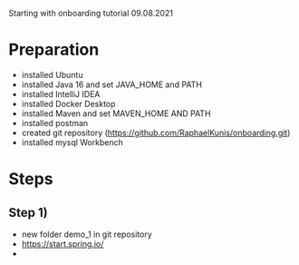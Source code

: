 Starting with onboarding tutorial
09.08.2021

# Preparation

- installed Ubuntu
- installed Java 16 and set JAVA_HOME and PATH
- installed IntelliJ IDEA
- installed Docker Desktop
- installed Maven and set MAVEN_HOME AND PATH
- installed postman
- created git repository (https://github.com/RaphaelKunis/onboarding.git)
- installed mysql Workbench

# Steps
## Step 1)
- new folder demo_1 in git repository
- https://start.spring.io/
- 
